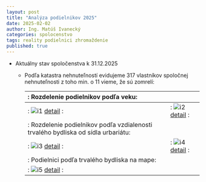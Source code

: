 ```yaml
---
layout: post
title: "Analýza podielnikov 2025"
date: 2025-02-02
author: Ing. Matúš Ivanecký
categories: spolocenstvo
tags: reality podielnici zhromaždenie
published: true
---
```


- Aktuálny stav spoločenstva k 31.12.2025
  - Podľa katastra nehnuteľností evidujeme 317 vlastníkov spoločnej nehnuteľnosti z toho min. o 11 vieme, že sú zomrelí:
    
      |: Rozdelenie podielnikov podľa veku:   ||
      |:---|:---|
      |: ![i1][cell-image1] [detail](https://github.com/user-attachments/assets/2231be97-00a2-43ed-8c90-61ed6fffb2ee) :|: ![i2][cell-image2] [detail](https://github.com/user-attachments/assets/1cd0e3a3-1aa0-4c58-b844-5c9ca498ea24) :|
      |: Rozdelenie podielnikov podľa vzdialenosti trvalého bydliska od sídla urbariátu: ||
      |: ![i3][cell-image3] [detail](https://github.com/user-attachments/assets/4280c553-bd61-4029-830b-c74a734d0fc9) :|: ![i4][cell-image4] [detail](https://github.com/user-attachments/assets/f0166fb0-bdc1-4765-8ca9-7b310ffb79a9) :|
      |: Podielnici podľa trvalého bydliska na mape: ||
      |: ![i5][cell-image5] [detail](https://github.com/user-attachments/assets/8cc1ad2a-9d90-43d9-ab92-cf646501341b) :||

      [cell-image1]: https://github.com/user-attachments/assets/2231be97-00a2-43ed-8c90-61ed6fffb2ee "img1"
      [cell-image2]: https://github.com/user-attachments/assets/1cd0e3a3-1aa0-4c58-b844-5c9ca498ea24 "img2"
      [cell-image3]: https://github.com/user-attachments/assets/4280c553-bd61-4029-830b-c74a734d0fc9 "img4"
      [cell-image4]: https://github.com/user-attachments/assets/f0166fb0-bdc1-4765-8ca9-7b310ffb79a9 "img3"
      [cell-image5]: https://github.com/user-attachments/assets/8cc1ad2a-9d90-43d9-ab92-cf646501341b "img5"
        


